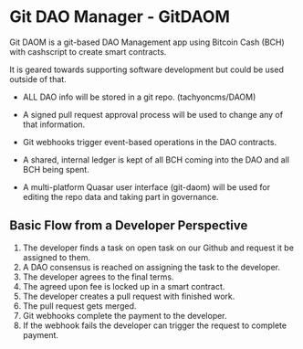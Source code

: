 # Git DAO Manager - GitDAOM

Git DAOM is a git-based DAO Management app using Bitcoin Cash (BCH) with cashscript to create smart contracts.

It is geared towards supporting software development but could be used outside of that.

* ALL DAO info will be stored in a git repo. (tachyoncms/DAOM)

* A signed pull request approval process will be used to change any of that information.

* Git webhooks trigger event-based operations in the DAO contracts.

* A shared, internal ledger is kept of all BCH coming into the DAO and all BCH being spent.

* A multi-platform Quasar user interface (git-daom) will be used for editing the repo data and taking part in governance.

## Basic Flow from a Developer Perspective

1. The developer finds a task on open task on our Github and request it be assigned to them.
2. A DAO consensus is reached on assigning the task to the developer.
3. The developer agrees to the final terms.
4. The agreed upon fee is locked up in a smart contract.
5. The developer creates a pull request with finished work.
6. The pull request gets merged.
7. Git webhooks complete the payment to the developer.
8. If the webhook fails the developer can trigger the request to complete payment.
